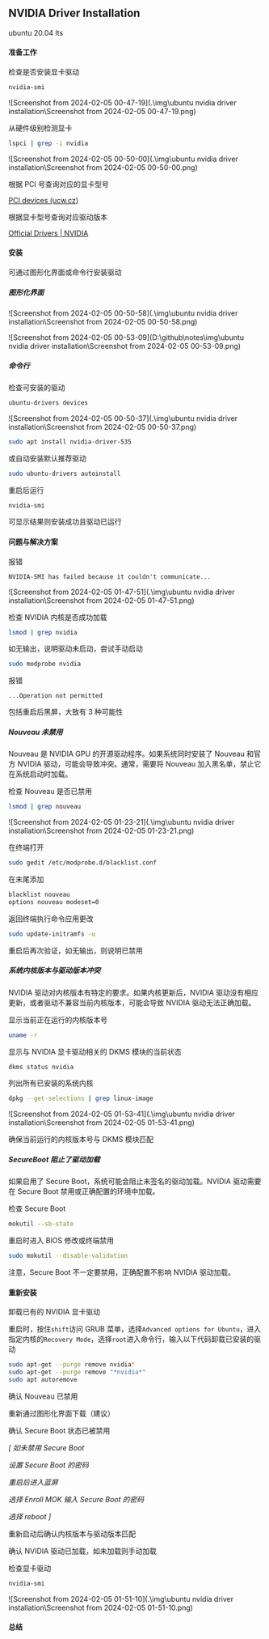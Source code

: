 ## NVIDIA Driver Installation

ubuntu 20.04 lts

#### 准备工作

检查是否安装显卡驱动

```bash
nvidia-smi
```

![Screenshot from 2024-02-05 00-47-19](.\img\ubuntu nvidia driver installation\Screenshot from 2024-02-05 00-47-19.png)

从硬件级别检测显卡

```bash
lspci | grep -i nvidia
```

![Screenshot from 2024-02-05 00-50-00](.\img\ubuntu nvidia driver installation\Screenshot from 2024-02-05 00-50-00.png)

根据 PCI 号查询对应的显卡型号

[PCI devices (ucw.cz)](https://admin.pci-ids.ucw.cz//mods/PC/10de?action=help?help=pci)

根据显卡型号查询对应驱动版本

[Official Drivers | NVIDIA](https://www.nvidia.com/Download/index.aspx)

#### 安装

可通过图形化界面或命令行安装驱动

##### 图形化界面

![Screenshot from 2024-02-05 00-50-58](.\img\ubuntu nvidia driver installation\Screenshot from 2024-02-05 00-50-58.png)

![Screenshot from 2024-02-05 00-53-09](D:\github\notes\img\ubuntu nvidia driver installation\Screenshot from 2024-02-05 00-53-09.png)

##### 命令行

检查可安装的驱动

```bash
ubuntu-drivers devices
```

![Screenshot from 2024-02-05 00-50-37](.\img\ubuntu nvidia driver installation\Screenshot from 2024-02-05 00-50-37.png)

```bash
sudo apt install nvidia-driver-535
```

或自动安装默认推荐驱动

```bash
sudo ubuntu-drivers autoinstall
```

重启后运行

```bash
nvidia-smi
```

可显示结果则安装成功且驱动已运行



#### 问题与解决方案

报错

```
NVIDIA-SMI has failed because it couldn't communicate...
```

![Screenshot from 2024-02-05 01-47-51](.\img\ubuntu nvidia driver installation\Screenshot from 2024-02-05 01-47-51.png)

检查 NVIDIA 内核是否成功加载

```bash
lsmod | grep nvidia
```

如无输出，说明驱动未启动，尝试手动启动

```bash
sudo modprobe nvidia
```

报错

```
...Operation not permitted
```



包括重启后黑屏，大致有 3 种可能性



##### Nouveau 未禁用

Nouveau 是 NVIDIA GPU 的开源驱动程序。如果系统同时安装了 Nouveau 和官方 NVIDIA 驱动，可能会导致冲突。通常，需要将 Nouveau 加入黑名单，禁止它在系统启动时加载。

检查 Nouveau 是否已禁用

```bash
lsmod | grep nouveau
```

![Screenshot from 2024-02-05 01-23-21](.\img\ubuntu nvidia driver installation\Screenshot from 2024-02-05 01-23-21.png)

在终端打开

```bash
sudo gedit /etc/modprobe.d/blacklist.conf
```

在末尾添加

```bash
blacklist nouveau
options nouveau modeset=0
```

返回终端执行命令应用更改

```bash
sudo update-initramfs -u
```

重启后再次验证，如无输出，则说明已禁用



##### 系统内核版本与驱动版本冲突

NVIDIA 驱动对内核版本有特定的要求。如果内核更新后，NVIDIA 驱动没有相应更新，或者驱动不兼容当前内核版本，可能会导致 NVIDIA 驱动无法正确加载。

显示当前正在运行的内核版本号

```bash
uname -r
```

显示与 NVIDIA 显卡驱动相关的 DKMS 模块的当前状态

```bash
dkms status nvidia
```

列出所有已安装的系统内核

```bash
dpkg --get-selections | grep linux-image 
```

![Screenshot from 2024-02-05 01-53-41](.\img\ubuntu nvidia driver installation\Screenshot from 2024-02-05 01-53-41.png)

确保当前运行的内核版本号与 DKMS 模块匹配



##### SecureBoot 阻止了驱动加载

如果启用了 Secure Boot，系统可能会阻止未签名的驱动加载。NVIDIA 驱动需要在 Secure Boot 禁用或正确配置的环境中加载。

检查 Secure Boot

```bash
mokutil --sb-state 
```

重启时进入 BIOS 修改或终端禁用

```bash
sudo mokutil --disable-validation
```

注意，Secure Boot 不一定要禁用，正确配置不影响 NVIDIA 驱动加载。



#### 重新安装

卸载已有的 NVIDIA 显卡驱动

重启时，按住`shift`访问 GRUB 菜单，选择`Advanced options for Ubuntu`，进入指定内核的`Recovery Mode`，选择`root`进入命令行，输入以下代码卸载已安装的驱动

```bash
sudo apt-get --purge remove nvidia*
sudo apt-get --purge remove "*nvidia*"
sudo apt autoremove
```

确认 Nouveau 已禁用

重新通过图形化界面下载（建议）

确认 Secure Boot 状态已被禁用

*[ 如未禁用 Secure Boot*

*设置 Secure Boot 的密码*

*重启后进入蓝屏*

*选择 Enroll MOK 输入 Secure Boot 的密码*

*选择 reboot ]*

重新启动后确认内核版本与驱动版本匹配

确认 NVIDIA 驱动已加载，如未加载则手动加载

检查显卡驱动

```bash
nvidia-smi
```

![Screenshot from 2024-02-05 01-51-10](.\img\ubuntu nvidia driver installation\Screenshot from 2024-02-05 01-51-10.png)



#### 总结

